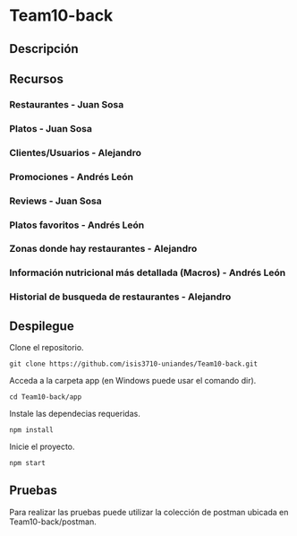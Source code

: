 # Team10-back
## Descripción
## Recursos
### Restaurantes - Juan Sosa
### Platos - Juan Sosa
### Clientes/Usuarios - Alejandro
### Promociones - Andrés León
### Reviews - Juan Sosa
### Platos favoritos - Andrés León
### Zonas donde hay restaurantes - Alejandro 
### Información nutricional más detallada (Macros) - Andrés León
### Historial de busqueda de restaurantes - Alejandro
## Despilegue

Clone el repositorio.

    git clone https://github.com/isis3710-uniandes/Team10-back.git
   
Acceda a la carpeta app (en Windows puede usar el comando dir).

    cd Team10-back/app 
    
Instale las dependecias requeridas.

    npm install

Inicie el proyecto.
    
    npm start

## Pruebas

Para realizar las pruebas puede utilizar la colección de postman ubicada en Team10-back/postman.
